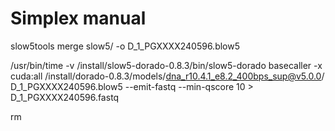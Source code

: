 # Simplex manual

slow5tools merge slow5/ -o D_1_PGXXXX240596.blow5


/usr/bin/time -v /install/slow5-dorado-0.8.3/bin/slow5-dorado basecaller -x cuda:all /install/dorado-0.8.3/models/dna_r10.4.1_e8.2_400bps_sup@v5.0.0/ D_1_PGXXXX240596.blow5 --emit-fastq --min-qscore 10  > D_1_PGXXXX240596.fastq

rm